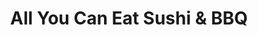 ---
layout: place
title: "All You Can Eat Sushi & BBQ"
permalink: /california/los-angeles/all-you-can-eat-sushi-bbq.html
stateAbbr: CA
stateName: California
cityName: Los Angeles
seo:
  name: "All You Can Eat Sushi & BBQ"
  type: Restaurant
  links: http://www.sushinbbq.com/
description: "Looking for sushi in Los Angeles, California? Check out All You Can Eat Sushi & BBQ for a delightful Japanese dining experience. Enjoy a variety of sushi and..."
place_id: ChIJpzvmKPy5woARsHjQlWfEbZs
photos:
  - name: >-
      places/ChIJpzvmKPy5woARsHjQlWfEbZs/photos/AeeoHcJ0jL0K_arMWSu3Rs5n4VMQ5xA-hK7Ab9j4qva_e_G711BwkqkF0KyT9iKABfogqQdVOX4WLzcDMYDFQ_8VkU0WSLjULCGA_fSMs1zjHdOORona-2A3ebgk1SHweD0C9HXuGuNllKvxlQRrWVN-tt_KFv_k8mXWFU4mA1Y7m28hYu_gQ9NsFa_qg-ZPVnUv1Q67YpyfjMB2atBNO3H884oFTLNGj4EEOZ9iiFL-ZeYD1TiI4Th8-ZdcdfPfm6GIUSB_DHlSK-z4q_Ika-aVdFu1HlSHpINdXiY5e2Z-NLgV1Q
    widthPx: 960
    heightPx: 720
    authorAttributions:
      - displayName: All You Can Eat Sushi & BBQ
        uri: https://maps.google.com/maps/contrib/100601506712899545551
        photoUri: >-
          https://lh3.googleusercontent.com/a/ACg8ocKw5CCGL-UuYgT6h3P9aZeS3CGnW-miytE-JuxhX6nHSkAFCA=s100-p-k-no-mo
    flagContentUri: >-
      https://www.google.com/local/imagery/report/?cb_client=maps_api_places.places_api&image_key=!1e10!2sAF1QipOExVwaAbGsBvPFbe5evvsgEWFZXmlA9OJeRpg5&hl=en-US
    googleMapsUri: >-
      https://www.google.com/maps/place//data=!3m4!1e2!3m2!1sAF1QipOExVwaAbGsBvPFbe5evvsgEWFZXmlA9OJeRpg5!2e10!4m2!3m1!1s0x80c2b9fc28e63ba7:0x9b6dc46795d078b0
  - name: >-
      places/ChIJpzvmKPy5woARsHjQlWfEbZs/photos/AeeoHcKW3CpYZZ5ZIF-SQDUKapv_nHdqnls7FATc6D7Rg6f6tNjjvDa6pgF11Cgroqn9bLn02KG5NOjso96Dd5_OnlB-EZhY1KcAQ29c1rm6ghXICBVxoP6Jdkwof4TNDKsKlD0gEHCBx6xMunnbkyJuVFTkACO66SYxEsOZLCzvVbPA__-j40zm2a7-mfazghm_q4Ta00NjOLB3_-lb_xThBNRwTwEY3g2DBCNhwdnXnv6Epgi_d9BIU4ihoOk6EPbOW9oi9X1ZbFe4r3ccD8ZXdBllikcYeL66Gb8NiHTpir17pA
    widthPx: 1441
    heightPx: 961
    authorAttributions:
      - displayName: All You Can Eat Sushi & BBQ
        uri: https://maps.google.com/maps/contrib/100601506712899545551
        photoUri: >-
          https://lh3.googleusercontent.com/a/ACg8ocKw5CCGL-UuYgT6h3P9aZeS3CGnW-miytE-JuxhX6nHSkAFCA=s100-p-k-no-mo
    flagContentUri: >-
      https://www.google.com/local/imagery/report/?cb_client=maps_api_places.places_api&image_key=!1e10!2sAF1QipPqqbwfiBNkJ7XUWVkToA6lEyODuaH-nM5XRDIQ&hl=en-US
    googleMapsUri: >-
      https://www.google.com/maps/place//data=!3m4!1e2!3m2!1sAF1QipPqqbwfiBNkJ7XUWVkToA6lEyODuaH-nM5XRDIQ!2e10!4m2!3m1!1s0x80c2b9fc28e63ba7:0x9b6dc46795d078b0
  - name: >-
      places/ChIJpzvmKPy5woARsHjQlWfEbZs/photos/AeeoHcIJ3czv8pd_Tl4EFrJTIr-uFh3nWXyNb-4NAmgTw1ZCX7joDrpoWcnftWG8SQr5Ak8QDz0BWlX_l2-Sj3ez5_3TBhYScSSU93hGfE2_UxMMXYyUnxwaMyjy5Kcij4ebmxowrYneWxAyXqRPkPHt4Cctdz_-NV54OGpMBdpMWzVtQUP7OoG5gHcaLYoyTX97H9C6btKz100FvHVhJO8FpN2VYrKaB0wdGzPjxwAN5e_OlZeE9bFLUYlYrPiwcHZlZvGl9FpMaNSsCCKY_o_oa-YzMzb2DOn15qV8EhaVMks_43eAtSZL86NxEhXUJc5N-UIfN-BrxG7ruoomneWdH9-S6qc-CJN6-mPCRjSs7_geEZItYV3RXG3hTC9w6k0vg-XrJJHR7E-lBVYrW91ecrGpssSGpNGOeIm3k7gxYgSwXw
    widthPx: 3600
    heightPx: 4800
    authorAttributions:
      - displayName: Tara Belle
        uri: https://maps.google.com/maps/contrib/107374078459917973631
        photoUri: >-
          https://lh3.googleusercontent.com/a-/ALV-UjVjv0jmW2XmJUBq5aqmgR1QcqWhfsIRWC7Dd3EFoTTsmdcOSvmn=s100-p-k-no-mo
    flagContentUri: >-
      https://www.google.com/local/imagery/report/?cb_client=maps_api_places.places_api&image_key=!1e10!2sCIHM0ogKEICAgMCw0o_HWA&hl=en-US
    googleMapsUri: >-
      https://www.google.com/maps/place//data=!3m4!1e2!3m2!1sCIHM0ogKEICAgMCw0o_HWA!2e10!4m2!3m1!1s0x80c2b9fc28e63ba7:0x9b6dc46795d078b0
  - name: >-
      places/ChIJpzvmKPy5woARsHjQlWfEbZs/photos/AeeoHcJxO0PEnU-3uE9Fj6FEi613O8reaReA5uIqtFpRPItXCLxQbupPaUfbhB3kzuFLjxps06X2GIqeGSnTiu-TV4M5WBUa_sTEYkoHkx3YeF4tmHHV9bvirjLItamAKwvE8l-7Sce4z9Bn2RJA9fhlta_YlVmmxobWS5V-y8OfQN88LRpCAsbIGNLVJo1IT-eMmGWiT7K5i9WnRI5OAwfEqCyrTBhDueO1WGZ80keHvAHtOcZoA2gWUpsXdulIIpu-C_A4b7YvC-K1PaH7xe2g2797U4S7U67hVaesK8F-YWaVL6IXdSSfwEvwxHMxjyOLV2bxONwMhMJLeHr3kqQRRksJN53G9iCNCeOhZAatqA8cJdrRe6BrZt205--YoQmb5oQLMegRR0suT2h0AyPpQo7ijHV9NjDpePzHyawBBpHi6g
    widthPx: 3024
    heightPx: 4032
    authorAttributions:
      - displayName: Shanelle S
        uri: https://maps.google.com/maps/contrib/105853218368004682403
        photoUri: >-
          https://lh3.googleusercontent.com/a-/ALV-UjUUbP0i_x-bGrMsR_tyYd_9JDDyHbkLR988uT7I8cyuK_slYZo=s100-p-k-no-mo
    flagContentUri: >-
      https://www.google.com/local/imagery/report/?cb_client=maps_api_places.places_api&image_key=!1e10!2sCIHM0ogKEICAgIDT84eOGQ&hl=en-US
    googleMapsUri: >-
      https://www.google.com/maps/place//data=!3m4!1e2!3m2!1sCIHM0ogKEICAgIDT84eOGQ!2e10!4m2!3m1!1s0x80c2b9fc28e63ba7:0x9b6dc46795d078b0
  - name: >-
      places/ChIJpzvmKPy5woARsHjQlWfEbZs/photos/AeeoHcKhm96nV4GW0FkpNTt7FN3qLsW7DxxBfsuAdCB9t2qb5Cq_7HGK9F2OfLCIjUt3IoWtSuThw9XRsDicqDFEbBXRVyxlJl9fFBsufG_bvMvdIY3uE0DOzP3-ikaKKGdbI0AU50l3cXn1O2MwG4iVizFoWPIq27XF6TzisHmxdU45o3lvfzhEvoB8fOXJwBXQzC27WStgRDfNcWcPEm9-gvyp6RSAZIRGIYRFR_FORx3pseY2NoMPYwCvX9ezdBZzfZJ0t5aDZsJDXgOYZkDmTCY6X3oaMdijwpEnfiRwt-hsSYkBjkggpVD6kv5s_Xk36fI0m9QN3C-vGb7_ICST4RME7_V8_Eeq8xrhxQDJSXpQKWU3Wd7PgRxft0jZsUUhYxGVOaJv0p4mK8XfjyqZUnx9Ztq-a4dZ8L0o83_1ca_DsA
    widthPx: 4000
    heightPx: 1800
    authorAttributions:
      - displayName: bego afonso
        uri: https://maps.google.com/maps/contrib/103630816994099455859
        photoUri: >-
          https://lh3.googleusercontent.com/a-/ALV-UjWx7Kv0OJz1f9PFhX8-4-IuijS9JRl2JamirqgGoytqveNMzKQc=s100-p-k-no-mo
    flagContentUri: >-
      https://www.google.com/local/imagery/report/?cb_client=maps_api_places.places_api&image_key=!1e10!2sCIHM0ogKEICAgMDIj8abPw&hl=en-US
    googleMapsUri: >-
      https://www.google.com/maps/place//data=!3m4!1e2!3m2!1sCIHM0ogKEICAgMDIj8abPw!2e10!4m2!3m1!1s0x80c2b9fc28e63ba7:0x9b6dc46795d078b0
  - name: >-
      places/ChIJpzvmKPy5woARsHjQlWfEbZs/photos/AeeoHcLdHfy3EEULX4aEK5ghN4IOGgiUQ54aDtOzjyTzbVcHHQSfOVE0KBFP3gWx14fjYXkPFBZfUbPMPcp9zaEH8oXMy1978pIewjZBCNgchcCxWWYq7oCuLpoNKSJrd7jDAsiacvqjf66RQ2-v3GEBab_a5F_iiQxLf3DDLq3_kiGW6I4MAwwN7DOWfscZfkWwj-Qh6t2noIjnxtfk_kWaAol9d8OWFYMQe-bxgHi2aeHORevtmLu7kic6ZELLOn618Tvv8Vxwz6g8jeDCSmcRympJ4yu9qWY35eZTSDdMg9IqqjF06iUxoJZjRMfM43HNYkEIQfvB6XarS0AzpcTIgPvlGRpsPfC6OWPi_BtfsSDZhOtuIch_CgDvfi-jSuaek2WJGTSsoiSgjh6Z6SuahxwA0AySRnY9v-q1-LX7C5qPMw
    widthPx: 4032
    heightPx: 3024
    authorAttributions:
      - displayName: John & Cherise Turner
        uri: https://maps.google.com/maps/contrib/113741189442845931477
        photoUri: >-
          https://lh3.googleusercontent.com/a/ACg8ocKm9QqXDh8MDd2KZW8R3HsQxlKtuT5Plk9P6BoakrbVQQAKEw=s100-p-k-no-mo
    flagContentUri: >-
      https://www.google.com/local/imagery/report/?cb_client=maps_api_places.places_api&image_key=!1e10!2sCIHM0ogKEICAgMDg-92fRA&hl=en-US
    googleMapsUri: >-
      https://www.google.com/maps/place//data=!3m4!1e2!3m2!1sCIHM0ogKEICAgMDg-92fRA!2e10!4m2!3m1!1s0x80c2b9fc28e63ba7:0x9b6dc46795d078b0
  - name: >-
      places/ChIJpzvmKPy5woARsHjQlWfEbZs/photos/AeeoHcLDzwb5ktkjZgFYCNW-T-F6w8UCjfa2YCKfEhA6Zx7XcYdCs1lA8bUlc69mMA-42WPNzO6QtJHghmuEjhO4Qhr3EIDd8kOfjYKDymfSgQ8GDh1sVIlufQG0JeoVM3nmmZeatFMH6stTFkRr1Qi5GA208MmGoh7bTBnD0X1bKXjYtsXySHhuvg2WPG6B-pEiR7Qe33hm2SzJEnC-MEjdbI4Kv02NJJ2uV47tKbE6OcQ8-WLcn4lbxD2YV_SQo74v9XhtFu3PGuxHYCElIutQqNkXeGJ37FpFhD7tCyxTzTZhfJIfnQi1vWQIGLU7dUK4S0rvq5w60b0n263zWtaR2k5XpSuyIzR480Cp2wm_9HVJHbsVR7HIc57TlmwpyZybn5z-zo2KxCqSeCiVultRDcvXdYvqSi9WfBucgCRbmwgAslg
    widthPx: 3600
    heightPx: 4800
    authorAttributions:
      - displayName: Yoni Usiel Diaz
        uri: https://maps.google.com/maps/contrib/102410517435519603995
        photoUri: >-
          https://lh3.googleusercontent.com/a-/ALV-UjWwGsNsd99M3lqPecCAcu9lr36xhqV2kODlVuPcXc4vywPNP4D2=s100-p-k-no-mo
    flagContentUri: >-
      https://www.google.com/local/imagery/report/?cb_client=maps_api_places.places_api&image_key=!1e10!2sCIHM0ogKEICAgID7oa-F8gE&hl=en-US
    googleMapsUri: >-
      https://www.google.com/maps/place//data=!3m4!1e2!3m2!1sCIHM0ogKEICAgID7oa-F8gE!2e10!4m2!3m1!1s0x80c2b9fc28e63ba7:0x9b6dc46795d078b0
  - name: >-
      places/ChIJpzvmKPy5woARsHjQlWfEbZs/photos/AeeoHcL_vW--ZWRfj75w9m8IjHvepAwHzoqlOOSLUanc5tMzqkSdMGw1aM2PIkL1MvhQj0XfjeCcZIp0Mt4EyIAGyZHIUSS-ccStmDuDT79p0zUCvXtroryXbyzUfblKnMPEJhw7wvoqZ6gsIKghEp-EzGeGl0oS5nwjsPZkS-9wtu3mgWQpbvyxAfiLfhMT3Bw9RjAwZfZYFUTCbdzRUuDrAr6SCfnSmeINKcaEvKwBlL3GBfzSUTkkd0O1Y2yqll8V8_1ASwCkt9HjONuorSaomB2C0geXdf9A7eJK0xkbhUdTGCYVP6-yCR1fb9WFaL6LWCef6-iNJHM5TYOyOac1yPYbjs2FbjU1KcruUie0tc8WFRRp6FSVZTP-r99P4aMMb-RTmC2jMHpSLQnIFDwxu5dQQXtYXRS-6JeusHbLnCJpuCk
    widthPx: 2994
    heightPx: 2637
    authorAttributions:
      - displayName: sydney wen
        uri: https://maps.google.com/maps/contrib/104028813867380735269
        photoUri: >-
          https://lh3.googleusercontent.com/a-/ALV-UjVP-VdJOLLtV50q94KEd5NUR13lDrjzxEio3LD8GAxXtgQNUZy4=s100-p-k-no-mo
    flagContentUri: >-
      https://www.google.com/local/imagery/report/?cb_client=maps_api_places.places_api&image_key=!1e10!2sCIHM0ogKEICAgIDLq7CzpgE&hl=en-US
    googleMapsUri: >-
      https://www.google.com/maps/place//data=!3m4!1e2!3m2!1sCIHM0ogKEICAgIDLq7CzpgE!2e10!4m2!3m1!1s0x80c2b9fc28e63ba7:0x9b6dc46795d078b0
  - name: >-
      places/ChIJpzvmKPy5woARsHjQlWfEbZs/photos/AeeoHcLv0ywz9L9GfrtLZq4iIOEN8Fl7TdUqYBfcQeqIrnGx2F1_yxck7C2898CAJ3hOXYI70gjxWgo1BVNJejogQEvU0kxE8iqOBjJUwhFbgX3TL-6c_q6mAmJX8He2mHMZ_LCXtKOfU7Z7E0MLhQOwZDqqLdUBS_t2-0FxqhaARiN6U8Y6BFp6NQelIrfY4uyxQz0ayd_il5Yqedy7yy47PatsOMelUeOxy62k9jiyoRToOB0KGSvvB-uJlTRFHTV2CqTNGrk2BqDCZYJEljdnoIPFINfCapDiMPMad1Yl9IaxmWnwrbN278dLMKUPoNOBCilHxUHR8Wo3cLXFUwLUFSU9mwRko0lpHZQvj1Te3xBW0bfK00jSVqph6PNc4oj5j6XipAmPcBDAS94Nlc8P2YiV5li8KAzOjN2GW43DpEUXd6gb
    widthPx: 1600
    heightPx: 1200
    authorAttributions:
      - displayName: Ramon
        uri: https://maps.google.com/maps/contrib/111533311101252516479
        photoUri: >-
          https://lh3.googleusercontent.com/a-/ALV-UjVV03fnpdtAUYJ-jIYJg-C6IkYu9vMX90evf3ExxfMpC4dfuUXTfw=s100-p-k-no-mo
    flagContentUri: >-
      https://www.google.com/local/imagery/report/?cb_client=maps_api_places.places_api&image_key=!1e10!2sCIHM0ogKEICAgIC7hqC9_wE&hl=en-US
    googleMapsUri: >-
      https://www.google.com/maps/place//data=!3m4!1e2!3m2!1sCIHM0ogKEICAgIC7hqC9_wE!2e10!4m2!3m1!1s0x80c2b9fc28e63ba7:0x9b6dc46795d078b0
  - name: >-
      places/ChIJpzvmKPy5woARsHjQlWfEbZs/photos/AeeoHcJmxzc5iRtXhXKZNNu2CvStl57twMo9ytFN5MqtmM50p7YOID4H-NCB02fX_4kwOmLz9bSF-1XbMKrLAgTA73Ytnkks8wd-M-Zn8EOcVTNREKNUL1DWTw9xp7A2ttgWbYvbJe-VTpV8ahAtRFX-VR1FBIa24QvFYCtNfRKbHJExywLPBzCUpm_EDn1xJb-2mTLwoMCV4PHRc363yNf4LmYWfjc-sHO_qITE8zc8VxW5bGbM5EPrjSFicd_k2UtEil89RBo9Wi9JGaKaFJUMzm0eGcFeQ-MTuVsqYJ5Q9t3ejYolTmlugDw4aaxoGTIlVqP-UpZM1zbwmFmPPc3VARNRCx2Aais829tszXSu3vTx3gW0N6Eh4Xegz1HoKNxbXZhZ_qudWdViLdVFzpe6eILZ8b4OuVgJqKUaytUBs87sFZ4X
    widthPx: 3024
    heightPx: 4032
    authorAttributions:
      - displayName: sookhee hyun
        uri: https://maps.google.com/maps/contrib/104771765291302043065
        photoUri: >-
          https://lh3.googleusercontent.com/a/ACg8ocJbc_WunWmTdmmKa2el-iIVc0UwadeWXo6iDZckQpRBGHHF=s100-p-k-no-mo
    flagContentUri: >-
      https://www.google.com/local/imagery/report/?cb_client=maps_api_places.places_api&image_key=!1e10!2sCIHM0ogKEICAgIDxvvWHqQE&hl=en-US
    googleMapsUri: >-
      https://www.google.com/maps/place//data=!3m4!1e2!3m2!1sCIHM0ogKEICAgIDxvvWHqQE!2e10!4m2!3m1!1s0x80c2b9fc28e63ba7:0x9b6dc46795d078b0
address: 3914 Wilshire Blvd, Los Angeles, CA 90010, USA
street: 3914 Wilshire Blvd
city: Los Angeles
state: CA
zip: '90010'
country: USA
neighborhood: Koreatown
latitude: '34.061466'
longitude: '-118.311811'
accessibility_options:
  wheelchairAccessibleParking: true
  wheelchairAccessibleEntrance: true
  wheelchairAccessibleRestroom: true
  wheelchairAccessibleSeating: true
business_status: OPERATIONAL
name: All You Can Eat Sushi & BBQ
google_maps_links:
  directionsUri: >-
    https://www.google.com/maps/dir//''/data=!4m7!4m6!1m1!4e2!1m2!1m1!1s0x80c2b9fc28e63ba7:0x9b6dc46795d078b0!3e0
  placeUri: https://maps.google.com/?cid=11199823797514434736
  writeAReviewUri: >-
    https://www.google.com/maps/place//data=!4m3!3m2!1s0x80c2b9fc28e63ba7:0x9b6dc46795d078b0!12e1
  reviewsUri: >-
    https://www.google.com/maps/place//data=!4m4!3m3!1s0x80c2b9fc28e63ba7:0x9b6dc46795d078b0!9m1!1b1
  photosUri: >-
    https://www.google.com/maps/place//data=!4m3!3m2!1s0x80c2b9fc28e63ba7:0x9b6dc46795d078b0!10e5
primary_type: Korean Restaurant
opening_hours:
  regular: null
  current: null
secondary_opening_hours:
  regular:
    weekdayDescriptions: null
    type: null
  current:
    weekdayDescriptions: null
    type: null
phone: (213) 322-2350
price_level: PRICE_LEVEL_MODERATE
price_range: $20 &ndash; $30
rating: '4.1'
rating_count: 827
website: http://www.sushinbbq.com/
reviews: null
parking_options: null
payment_options: null
allow_dogs: null
curbside_pickup: null
delivery: null
dine_in: null
good_for_children: null
good_for_groups: null
good_for_sports: null
live_music: null
menu_for_children: null
outdoor_seating: null
reservable: null
restroom: null
serves_beer: null
serves_breakfast: null
serves_brunch: null
serves_cocktails: null
serves_coffee: null
serves_dinner: null
serves_dessert: null
serves_lunch: null
serves_vegetarian_food: null
serves_wine: null
takeout: null
summary: null

---